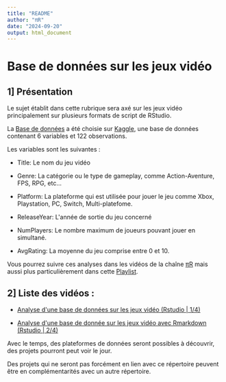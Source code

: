 ```yaml
---
title: "README"
author: "πR"
date: "2024-09-20"
output: html_document
---
```


# Base de données sur les jeux vidéo

## 1] Présentation

Le sujet établit dans cette rubrique sera axé sur les jeux vidéo principalement sur plusieurs formats de script de RStudio.

La [Base de données](https://www.kaggle.com/datasets/dem0nking/video-game-ratings-dataset) a été choisie sur [Kaggle](https://www.kaggle.com/), une base de données contenant 6 variables et 122 observations.

Les variables sont les suivantes :

-   Title: Le nom du jeu vidéo

-   Genre: La catégorie ou le type de gameplay, comme Action-Aventure, FPS, RPG, etc...

-   Platform: La plateforme qui est utilisée pour jouer le jeu comme Xbox, Playstation, PC, Switch, Multi-platefome.

-   ReleaseYear: L'année de sortie du jeu concerné

-   NumPlayers: Le nombre maximum de joueurs pouvant jouer en simultané.

-   AvgRating: La moyenne du jeu comprise entre 0 et 10.

Vous pourrez suivre ces analyses dans les vidéos de la chaîne [πR](https://www.youtube.com/@pieRData) mais aussi plus particulièrement dans cette [Playlist](https://www.youtube.com/playlist?list=PLYXmuD2BLck5L7f4fPgnuRpYUsI86cshV).

## 2] Liste des vidéos :

-   [Analyse d'une base de données sur les jeux vidéo (Rstudio \| 1/4)](https://www.youtube.com/watch?v=qIqhzEhlOdM)

-   [Analyse d'une base de donnée sur les jeux vidéo avec Rmarkdown (Rstudio \| 2/4)](https://www.youtube.com/watch?v=Eqm3nQWALCc)


Avec le temps, des plateformes de données seront possibles à découvrir, des projets pourront peut voir le jour.

Des projets qui ne seront pas forcément en lien avec ce répertoire peuvent être en complémentarités avec un autre répertoire.
